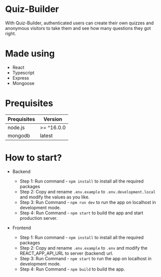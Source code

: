 # Quiz-Builder
With Quiz-Builder, authenticated users can create their own quizzes and anonymous visitors to take them and see how many questions they got right.

# Made using 
- React
- Typescript
- Express
- Mongoose

# Prequisites

| Prequisites             | Version    |
| ----------------------- | -------    |
| node.js                 | >= ^16.0.0 |
| mongodb                 | latest     |

# How to start?
- Backend
  - Step 1: Run command - `npm install` to install all the required packages
  - Step 2: Copy and rename `.env.example` to `.env.development.local` and modify the values as you like.
  - Step 3: Run Command - `npm run dev` to run the app on localhost in development mode.
  - Step 4: Run Command - `npm start` to build the app and start production server.

- Frontend
  - Step 1: Run command - `npm install` to install all the required packages
  - Step 2: Copy and rename `.env.example` to `.env` and modify the REACT_APP_API_URL to server (backend) url.
  - Step 3: Run Command - `npm start` to run the app on localhost in development mode.
  - Step 4: Run Command - `npm build` to build the app.
